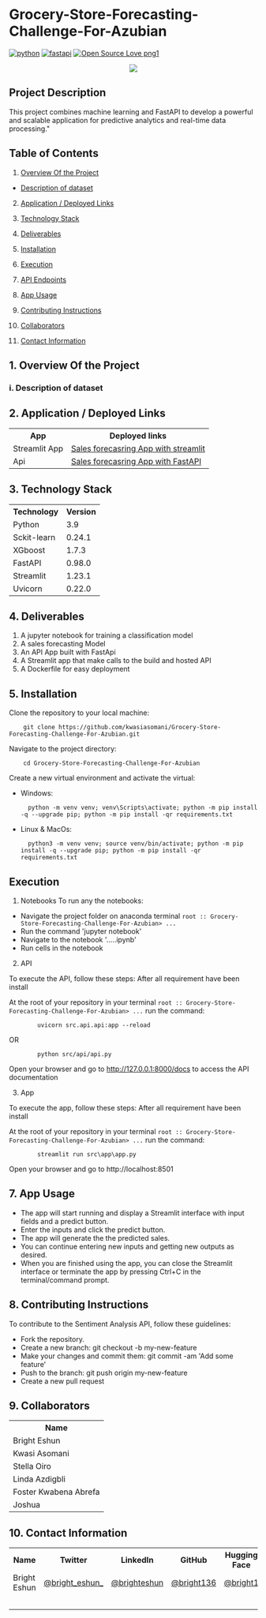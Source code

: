 # Grocery-Store-Forecasting-Challenge-For-Azubian


[![python](https://img.shields.io/badge/Python-3776AB?style=for-the-badge&logo=python&logoColor=white)](https://img.shields.io/badge/Python-3776AB?style=for-the-badge&logo=python&logoColor=white)
[![fastapi](https://img.shields.io/badge/FastAPI-009485?style=for-the-badge&logo=fastapi&logoColor=white)](https://img.shields.io/badge/FastAPI-3776AB?style=for-the-badge&logo=fastapi&logoColor=white)
[![Open Source Love png1](https://badges.frapsoft.com/os/v1/open-source.png?v=103)](https://github.com/ellerbrock/open-source-badges/)

<div align='center'> 
    <img src="headerimage"/>
    

</div>

## Project Description 
This project combines machine learning and FastAPI to develop a powerful and scalable application for predictive analytics and real-time data processing."


## Table of Contents
1. [Overview Of the Project](#overview)

  - [Description of dataset](#dataset)

2. [Application / Deployed Links](#application)

3. [Technology Stack](#technology)

4. [Deliverables](#deliverables)

5. [Installation](#installation)

6. [Execution](#execution)

7. [API Endpoints](#api-endpoints)

8. [App Usage](#usage)

9. [Contributing Instructions](#instructions)

10. [Collaborators](#collaborators)

11. [Contact Information](#contact)


## 1. Overview Of the Project <a name="overview"></a>



### i. Description of dataset <a name="dataset"></a>


## 2. Application / Deployed Links <a name="application"></a>

<table>
  <tr>
    <th>App</th>
    <th>Deployed links</th>
  </tr>
  <tr>
    <td>Streamlit App</td>
    <td><a href="">Sales forecasring App with streamlit</a></td>
  </tr>
  <tr>
    <td>Api</td>
    <td><a href="">Sales forecasring App with FastAPI</a></td>
  </tr>

</table>

## 3. Technology Stack <a name="technology"></a>
 
<table>
  <tr>
    <th>Technology</th>
    <th>Version</th>
  </tr>
  <tr>
    <td>Python</td>
    <td>3.9</td>
  </tr>
  <tr>
    <td>Sckit-learn</td>
    <td>0.24.1</td>
  </tr>
  <tr>
    <td>XGboost</td>
    <td>1.7.3</td>
  </tr>
  <tr>
    <td>FastAPI</td>
    <td>0.98.0</td>
  </tr>
  <tr>
    <td>Streamlit</td>
    <td>1.23.1</td>
  </tr>
  <tr>
    <td>Uvicorn</td>
    <td>0.22.0</td>
  </tr>
</table>

## 4. Deliverables <a name="deliverables"></a>
1. A jupyter notebook for training a classification model
2. A sales forecasting Model
3. An API App built with FastApi
4. A Streamlit app that make calls to the build and hosted API
5. A Dockerfile for easy deployment 


## 5. Installation <a name="installation"></a>
Clone the repository to your local machine:


        git clone https://github.com/kwasiasomani/Grocery-Store-Forecasting-Challenge-For-Azubian.git

Navigate to the project directory:

        cd Grocery-Store-Forecasting-Challenge-For-Azubian
Create a new virtual environment and activate the virtual:

- Windows:

        python -m venv venv; venv\Scripts\activate; python -m pip install -q --upgrade pip; python -m pip install -qr requirements.txt  

- Linux & MacOs:

        python3 -m venv venv; source venv/bin/activate; python -m pip install -q --upgrade pip; python -m pip install -qr requirements.txt

## Execution
1. Notebooks
To run any the notebooks:
- Navigate the project folder on anaconda terminal  `root :: Grocery-Store-Forecasting-Challenge-For-Azubian> ...`
- Run the command 'jupyter notebook'
- Navigate to the notebook '.....ipynb'
- Run cells in the notebook

2. API

To execute the API, follow these steps:
After all requirement have been install

At the root of your repository in your terminal
`root :: Grocery-Store-Forecasting-Challenge-For-Azubian> ...`
run the command:


            uvicorn src.api.api:app --reload 

OR

            python src/api/api.py

Open your browser and go to http://127.0.0.1:8000/docs to access the API documentation

3. App

To execute the app, follow these steps:
After all requirement have been install

At the root of your repository in your terminal
`root :: Grocery-Store-Forecasting-Challenge-For-Azubian> ...`
run the command:


            streamlit run src\app\app.py

Open your browser and go to http://localhost:8501



## 7. App Usage <a name="usage"></a>
- The app will start running and display a Streamlit interface with input fields and a predict button.
- Enter the inputs and click the predict button.
- The app will generate the the predicted sales.
- You can continue entering new inputs and getting new outputs as desired.
- When you are finished using the app, you can close the Streamlit interface or terminate the app by pressing Ctrl+C in the terminal/command prompt.




## 8. Contributing Instructions <a name="instructions"></a>
To contribute to the Sentiment Analysis API, follow these guidelines:

- Fork the repository.
- Create a new branch: git checkout -b my-new-feature
- Make your changes and commit them: git commit -am 'Add some feature'
- Push to the branch: git push origin my-new-feature
- Create a new pull request


## 9. Collaborators <a name="collaborators"></a>
<table>
  <tr>
    <th>Name</th>
  </tr>
  <tr>
    <td>Bright Eshun</td>
  </tr>
  <tr>
    <td>Kwasi Asomani</td>
  </tr>
  <tr>
    <td>Stella  Oiro</td>
  </tr>
  <tr>
    <td>Linda Azdigbli</td>
  </tr>
    <tr>
    <td>Foster Kwabena Abrefa</td>
  
  </tr>
    <tr>
    <td>Joshua</td>
  </tr>
</table>

## 10. Contact Information <a name="contact"></a>

<table>
  <tr>
    <th>Name</th>
    <th>Twitter</th>
    <th>LinkedIn</th>
    <th>GitHub</th>
    <th>Hugging Face</th>
  </tr>
  <tr>
    <td>Bright Eshun</td>
    <td><a href="https://twitter.com/bright_eshun_">@bright_eshun_</a></td>
    <td><a href="https://www.linkedin.com/in/bright-eshun-9a8a51100/">@brighteshun</a></td>
    <td><a href="https://github.com/Bright136">@bright136</a></td>
    <td><a href="https://huggingface.co/bright1">@bright1</a></td>
  </tr>
  <tr>
    <td></td>
    <td><a href=""</a></td>
    <td><a href=""></a></td>
    <td><a href=""></a></td>
    <td><a href=""></a></td>
  </tr>

  <tr>
    <td></td>
    <td><a href=""</a></td>
    <td><a href=""></a></td>
    <td><a href=""></a></td>
    <td><a href=""></a></td>
  </tr>
  <tr>
    <td></td>
    <td><a href=""</a></td>
    <td><a href=""></a></td>
    <td><a href=""></a></td>
    <td><a href=""></a></td>
  </tr>

  <tr>
    <td></td>
    <td><a href=""</a></td>
    <td><a href=""></a></td>
    <td><a href=""></a></td>
    <td><a href=""></a></td>
  </tr>

  <tr>
    <td></td>
    <td><a href=""</a></td>
    <td><a href=""></a></td>
    <td><a href=""></a></td>
    <td><a href=""></a></td>
  </tr>
</table>